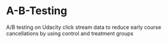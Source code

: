 # A-B-Testing
A/B testing on Udacity click stream data to reduce early course cancellations by using control and treatment groups
